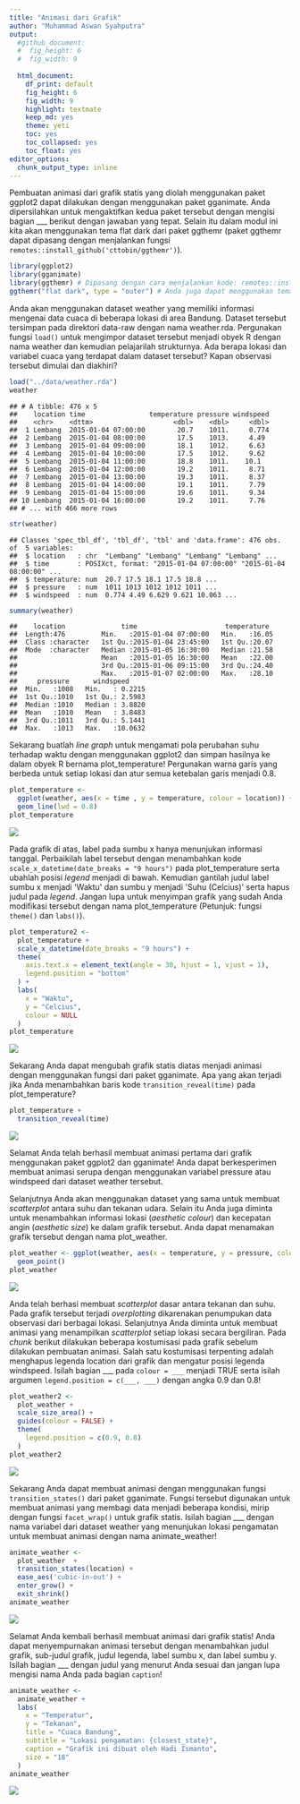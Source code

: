 ```yaml
---
title: "Animasi dari Grafik"
author: "Muhammad Aswan Syahputra"
output: 
  #github_document:
  #  fig_height: 6
  #  fig_width: 9
    
  html_document: 
    df_print: default
    fig_height: 6
    fig_width: 9
    highlight: textmate
    keep_md: yes
    theme: yeti
    toc: yes
    toc_collapsed: yes
    toc_float: yes
editor_options: 
  chunk_output_type: inline
--- 
```




Pembuatan animasi dari grafik statis yang diolah menggunakan paket ggplot2 dapat dilakukan dengan menggunakan paket gganimate. Anda dipersilahkan untuk mengaktifkan kedua paket tersebut dengan mengisi bagian ___ berikut dengan jawaban yang tepat. Selain itu dalam modul ini kita akan menggunakan tema flat dark dari paket ggthemr (paket ggthemr dapat dipasang dengan menjalankan fungsi `remotes::install_github('cttobin/ggthemr')`).


```r
library(ggplot2)
library(gganimate)
library(ggthemr) # Dipasang dengan cara menjalankan kode: remotes::install_github('cttobin/ggthemr')
ggthemr("flat dark", type = "outer") # Anda juga dapat menggunakan tema lain. Pilihan tema dapat dilihat di https://github.com/cttobin/ggthemr#palettes
```

Anda akan menggunakan dataset weather yang memiliki informasi mengenai data cuaca di beberapa lokasi di area Bandung. Dataset tersebut tersimpan pada direktori data-raw dengan nama weather.rda. Pergunakan fungsi `load()` untuk mengimpor dataset tersebut menjadi obyek R dengan nama weather dan kemudian pelajarilah strukturnya. Ada berapa lokasi dan variabel cuaca yang terdapat dalam dataset tersebut? Kapan observasi tersebut dimulai dan diakhiri?


```r
load("../data/weather.rda")
weather
```

```
## # A tibble: 476 x 5
##    location time                temperature pressure windspeed
##    <chr>    <dttm>                    <dbl>    <dbl>     <dbl>
##  1 Lembang  2015-01-04 07:00:00        20.7    1011.     0.774
##  2 Lembang  2015-01-04 08:00:00        17.5    1013.     4.49 
##  3 Lembang  2015-01-04 09:00:00        18.1    1012.     6.63 
##  4 Lembang  2015-01-04 10:00:00        17.5    1012.     9.62 
##  5 Lembang  2015-01-04 11:00:00        18.8    1011.    10.1  
##  6 Lembang  2015-01-04 12:00:00        19.2    1011.     8.71 
##  7 Lembang  2015-01-04 13:00:00        19.3    1011.     8.37 
##  8 Lembang  2015-01-04 14:00:00        19.1    1011.     7.79 
##  9 Lembang  2015-01-04 15:00:00        19.6    1011.     9.34 
## 10 Lembang  2015-01-04 16:00:00        19.2    1011.     7.76 
## # ... with 466 more rows
```

```r
str(weather) 
```

```
## Classes 'spec_tbl_df', 'tbl_df', 'tbl' and 'data.frame':	476 obs. of  5 variables:
##  $ location   : chr  "Lembang" "Lembang" "Lembang" "Lembang" ...
##  $ time       : POSIXct, format: "2015-01-04 07:00:00" "2015-01-04 08:00:00" ...
##  $ temperature: num  20.7 17.5 18.1 17.5 18.8 ...
##  $ pressure   : num  1011 1013 1012 1012 1011 ...
##  $ windspeed  : num  0.774 4.49 6.629 9.621 10.063 ...
```

```r
summary(weather)
```

```
##    location              time                      temperature   
##  Length:476         Min.   :2015-01-04 07:00:00   Min.   :16.05  
##  Class :character   1st Qu.:2015-01-04 23:45:00   1st Qu.:20.07  
##  Mode  :character   Median :2015-01-05 16:30:00   Median :21.58  
##                     Mean   :2015-01-05 16:30:00   Mean   :22.00  
##                     3rd Qu.:2015-01-06 09:15:00   3rd Qu.:24.40  
##                     Max.   :2015-01-07 02:00:00   Max.   :28.10  
##     pressure      windspeed      
##  Min.   :1008   Min.   : 0.2215  
##  1st Qu.:1010   1st Qu.: 2.5983  
##  Median :1010   Median : 3.8820  
##  Mean   :1010   Mean   : 3.8483  
##  3rd Qu.:1011   3rd Qu.: 5.1441  
##  Max.   :1013   Max.   :10.0632
```

Sekarang buatlah *line graph* untuk mengamati pola perubahan suhu terhadap waktu dengan menggunakan ggplot2 dan simpan hasilnya ke dalam obyek R bernama plot_temperature! Pergunakan warna garis yang berbeda untuk setiap lokasi dan atur semua ketebalan garis menjadi 0.8.


```r
plot_temperature <- 
  ggplot(weather, aes(x = time , y = temperature, colour = location)) +
  geom_line(lwd = 0.8)
plot_temperature
```

<img src="005_animasi-grafik_files/figure-html/plot-temperature1-1.png" style="display: block; margin: auto;" />

Pada grafik di atas, label pada sumbu x hanya menunjukan informasi tanggal. Perbaikilah label tersebut dengan menambahkan kode `scale_x_datetime(date_breaks = "9 hours")` pada plot_temperature serta ubahlah posisi *legend* menjadi di bawah. Kemudian gantilah judul label sumbu x menjadi 'Waktu' dan sumbu y menjadi 'Suhu (Celcius)' serta hapus judul pada *legend*. Jangan lupa untuk menyimpan grafik yang sudah Anda modifikasi tersebut dengan nama plot_temperature (Petunjuk: fungsi `theme()` dan `labs()`).  


```r
plot_temperature2 <- 
  plot_temperature +
  scale_x_datetime(date_breaks = "9 hours") +
  theme(
    axis.text.x = element_text(angle = 30, hjust = 1, vjust = 1),
    legend.position = "bottom"
  ) +
  labs(
    x = "Waktu",
    y = "Celcius",
    colour = NULL
  )
plot_temperature
```

<img src="005_animasi-grafik_files/figure-html/plot-temperature2-1.png" style="display: block; margin: auto;" />

Sekarang Anda dapat mengubah grafik statis diatas menjadi animasi dengan menggunakan fungsi dari paket gganimate. Apa yang akan terjadi jika Anda menambahkan baris kode `transition_reveal(time)` pada plot_temperature?


```r
plot_temperature +
  transition_reveal(time)
```

<img src="005_animasi-grafik_files/figure-html/animate-temperature-1.gif" style="display: block; margin: auto;" />

Selamat Anda telah berhasil membuat animasi pertama dari grafik menggunakan paket ggplot2 dan gganimate! Anda dapat berkesperimen membuat animasi serupa dengan menggunakan variabel pressure atau windspeed dari dataset weather tersebut.

Selanjutnya Anda akan menggunakan dataset yang sama untuk membuat *scatterplot* antara suhu dan tekanan udara. Selain itu Anda juga diminta untuk menambahkan informasi lokasi (*aesthetic colour*) dan kecepatan angin (*aesthetic size*) ke dalam grafik tersebut. Anda dapat menamakan grafik tersebut dengan nama plot_weather.


```r
plot_weather <- ggplot(weather, aes(x = temperature, y = pressure, colour = location, size = 0.8)) +
  geom_point()
plot_weather
```

<img src="005_animasi-grafik_files/figure-html/plot-weather1-1.png" style="display: block; margin: auto;" />

Anda telah berhasi membuat *scatterplot* dasar antara tekanan dan suhu. Pada grafik tersebut terjadi *overplotting* dikarenakan penumpukan data observasi dari berbagai lokasi. Selanjutnya Anda diminta untuk membuat animasi yang menampilkan *scatterplot* setiap lokasi secara bergiliran. Pada *chunk* berikut dilakukan beberapa kostumisasi pada grafik sebelum dilakukan pembuatan animasi. Salah satu kostumisasi terpenting adalah menghapus legenda location dari grafik dan mengatur posisi legenda windspeed. Isilah bagian ___ pada `colour = ___` menjadi TRUE serta isilah argumen `legend.position = c(___, ___)` dengan angka 0.9 dan 0.8!


```r
plot_weather2 <- 
  plot_weather +
  scale_size_area() +
  guides(colour = FALSE) +
  theme(
    legend.position = c(0.9, 0.8)
  )
plot_weather2
```

<img src="005_animasi-grafik_files/figure-html/plot-weather2-1.png" style="display: block; margin: auto;" />

Sekarang Anda dapat membuat animasi dengan menggunakan fungsi `transition_states()` dari paket gganimate. Fungsi tersebut digunakan untuk membuat animasi yang membagi data menjadi beberapa kondisi, mirip dengan fungsi `facet_wrap()` untuk grafik statis. Isilah bagian ___ dengan nama variabel dari dataset weather yang menunjukan lokasi pengamatan untuk membuat animasi dengan nama animate_weather!


```r
animate_weather <- 
  plot_weather  +
  transition_states(location) +
  ease_aes('cubic-in-out') +
  enter_grow() +
  exit_shrink()
animate_weather
```

<img src="005_animasi-grafik_files/figure-html/animate-weather-1.gif" style="display: block; margin: auto;" />

Selamat Anda kembali berhasil membuat animasi dari grafik statis! Anda dapat menyempurnakan animasi tersebut dengan menambahkan judul grafik, sub-judul grafik, judul legenda, label sumbu x, dan label sumbu y. Isilah bagian ___ dengan judul yang menurut Anda sesuai dan jangan lupa mengisi nama Anda pada bagian `caption`!


```r
animate_weather <- 
  animate_weather +
  labs(
    x = "Temperatur",
    y = "Tekanan",
    title = "Cuaca Bandung",
    subtitle = "Lokasi pengamatan: {closest_state}",
    caption = "Grafik ini dibuat oleh Hadi Ismanto",
    size = "18"
  )
animate_weather
```

<img src="005_animasi-grafik_files/figure-html/animate-weather2-1.gif" style="display: block; margin: auto;" />

